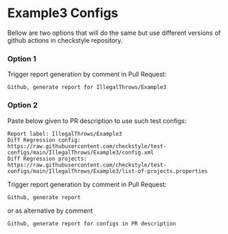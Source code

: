 # Example3 Configs

Bellow are two options that will do the same but use different versions
of github actions in checkstyle repository.


### Option 1
Trigger report generation by comment in Pull Request:
```
Github, generate report for IllegalThrows/Example3
```

### Option 2

Paste below given to PR description to use such test configs:
```
Report label: IllegalThrows/Example3
Diff Regression config: https://raw.githubusercontent.com/checkstyle/test-configs/main/IllegalThrows/Example3/config.xml
Diff Regression projects: https://raw.githubusercontent.com/checkstyle/test-configs/main/IllegalThrows/Example3/list-of-projects.properties
```

Trigger report generation by comment in Pull Request:
```
Github, generate report
```
or as alternative by comment
```
Github, generate report for configs in PR description
```
